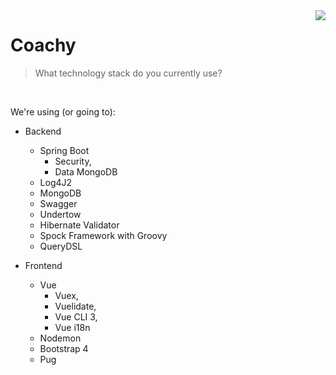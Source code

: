 <img src="https://avatars1.githubusercontent.com/u/45882928?s=100&v=4" align="right" />

# Coachy
> What technology stack do you currently use?
     
<br />

We're using (or going to):  
  - Backend
    - Spring Boot
      - Security,
      - Data MongoDB
    - Log4J2
    - MongoDB
    - Swagger
    - Undertow 
    - Hibernate Validator 
    - Spock Framework with Groovy
    - QueryDSL 
  
  - Frontend
    - Vue
      - Vuex,
      - Vuelidate,
      - Vue CLI 3,
      - Vue i18n
    - Nodemon
    - Bootstrap 4
    - Pug 
    
